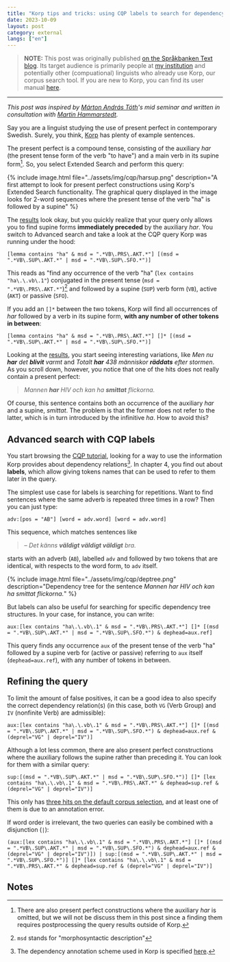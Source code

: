 ```yaml
---
title: "Korp tips and tricks: using CQP labels to search for dependency structures"
date: 2023-10-09
layout: post
category: external
langs: ["en"]
---
```


> __NOTE:__ This post was originally published [on the Språkbanken Text blog](https://spraakbanken.gu.se/blogg/20231009-korp-tips-and-tricks-using-cqp-labels-to-search-for-dependency-structures).
> Its target audience is primarily people at [my institution](https://www.gu.se/en/swedish) and potentially other (compuational) linguists who already use Korp, our corpus search tool.
> If you are new to Korp, you can find its user manual [here](https://spraakbanken.gu.se/en/tools/korp/user-manual).

---

_This post was inspired by [Márton András Tóth](https://www.gu.se/om-universitetet/hitta-person/martontoth)'s mid seminar and written in consultation with [Martin Hammarstedt](https://spraakbanken.gu.se/om/personal/martin)._

Say you are a linguist studying the use of present perfect in contemporary Swedish. Surely, you think, [Korp](https://spraakbanken.gu.se/korp) has plenty of example sentences.

The present perfect is a compound tense, consisting of the auxiliary _har_ (the present tense form of the verb "to have") and a main verb in its supine form[^1].
So, you select Extended Search and perform this query:

{% include image.html file="../assets/img/cqp/harsup.png" description="A first attempt to look for present perfect constructions using Korp's Extended Search functionality. The graphical query displayed in the image looks for 2-word sequences where the present tense of the verb "ha" is followed by a supine" %}


The [results](https://spraakbanken.gu.se/korp/#?cqp=%5B%5D&%20msd%20_=%20%22VB%5C.PRS%5C.AKT%22%5D%20%5B(msd%20_%3D%20%22VB%5C.SUP%5C.AKT%22%20%7C%20msd%20_%3D%20%22VB%5C.SUP%5C.SFO%22)%5D&corpus=attasidor,da,svt-2004,svt-2005,svt-2006,svt-2007,svt-2008,svt-2009,svt-2010,svt-2011,svt-2012,svt-2013,svt-2014,svt-2015,svt-2016,svt-2017,svt-2018,svt-2019,svt-2020,svt-2021,svt-2022,svt-2023,svt-nodate&search_tab=2&lang=eng&%20msd%20=%20%22.*VB%5C.PRS%5C.AKT.*%22%5D%20%5B%5D*%20%5B(msd%20%3D%20%22.*VB%5C.SUP%5C.AKT.*%22%20%7C%20msd%20%3D%20%22.*VB%5C.SUP%5C.SFO.*%22)%5D&search=cqp%7C%5Blemma%20contains%20%22ha%22%20%26%20msd%20%3D%20%22.*VB%5C.PRS%5C.AKT.*%22%5D%20%5B%5D*%20%5B(msd%20%3D%20%22.*VB%5C.SUP%5C.AKT.*%22%20%7C%20msd%20%3D%20%22.*VB%5C.SUP%5C.SFO.*%22)%5D) look okay, but you quickly realize that your query only allows you to find supine forms __immediately preceded__ by the auxiliary _har_.
You switch to Advanced search and take a look at the CQP query Korp was running under the hood:  

```cqp
[lemma contains "ha" & msd = ".*VB\.PRS\.AKT.*"] [(msd = ".*VB\.SUP\.AKT.*" | msd = ".*VB\.SUP\.SFO.*")]
```

This reads as "find any occurrence of the verb "ha" (`lex contains "ha\.\.vb\.1"`) conjugated in the present tense (`msd = ".*VB\.PRS\.AKT.*"`)[^2] and followed by a supine (`SUP`) verb form (`VB`), active (`AKT`) or passive (`SFO`).

If you add an `[]*` between the two tokens, Korp will find all occurrences of _har_ followed by a verb in its supine form, __with any number of other tokens in between__:

```cqp
[lemma contains "ha" & msd = ".*VB\.PRS\.AKT.*"] []* [(msd = ".*VB\.SUP\.AKT.*" | msd = ".*VB\.SUP\.SFO.*")]
```

Looking at the [results](https://spraakbanken.gu.se/korp/#?lang=eng&cqp=%5B%5D&corpus=attasidor,da,svt-2004,svt-2005,svt-2006,svt-2007,svt-2008,svt-2009,svt-2010,svt-2011,svt-2012,svt-2013,svt-2014,svt-2015,svt-2016,svt-2017,svt-2018,svt-2019,svt-2020,svt-2021,svt-2022,svt-2023,svt-nodate&search_tab=2&search=cqp%7C%5Blemma%20contains%20%22ha%22%20%26%20msd%20%3D%20%22.*VB%5C.PRS%5C.AKT.*%22%5D%20%5B%5D*%20%5B(msd%20%3D%20%22.*VB%5C.SUP%5C.AKT.*%22%20%7C%20msd%20%3D%20%22.*VB%5C.SUP%5C.SFO.*%22)%5D), you start seeing interesting variations, like _Men nu __har__ det __blivit__ varmt_ and _Totalt __har__ 438 människor __räddats__ efter stormen_.
As you scroll down, however, you notice that one of the hits does not really contain a present perfect:

> _Mannen __har__ HIV och kan ha __smittat__ flickorna._ 

Of course, this sentence contains both an occurrence of the auxiliary _har_ and a supine, _smittat_.
The problem is that the former does not refer to the latter, which is in turn introduced by the infinitive _ha_.
How to avoid this?

## Advanced search with CQP labels
You start browsing the [CQP tutorial](https://cwb.sourceforge.io/files/CQP_Tutorial.pdf), looking for a way to use the information Korp provides about dependency relations[^3].
In chapter 4, you find out about __labels__, which allow giving tokens names that can be used to refer to them later in the query.  

The simplest use case for labels is searching for repetitions.
Want to find sentences where the same adverb is repeated three times in a row? Then you can just type:

```cpq
adv:[pos = "AB"] [word = adv.word] [word = adv.word]
```

This sequence, which matches sentences like

> _– Det känns __väldigt väldigt väldigt__ bra._ 

starts with an adverb (`AB`), labelled `adv` and followed by two tokens that are identical, with respects to the word form, to `adv` itself.

{% include image.html file="../assets/img/cqp/deptree.png" description="Dependency tree for the sentence _Mannen har HIV och kan ha smittat flickorna._" %}


But labels can also be useful for searching for specific dependency tree structures.
In your case, for instance, you can write:

```cqp
aux:[lex contains "ha\.\.vb\.1" & msd = ".*VB\.PRS\.AKT.*"] []* [(msd = ".*VB\.SUP\.AKT.*" | msd = ".*VB\.SUP\.SFO.*") & dephead=aux.ref]
```

This query finds any occurrence `aux` of the present tense of the verb "ha" followed by a supine verb for (active or passive) referring to `aux` itself (`dephead=aux.ref`), with any number of tokens in between.

## Refining the query 
To limit the amount of false positives, it can be a good idea to also specify the correct dependency relation(s) (in this case, both `VG` (Verb Group) and `IV` (nonfinite Verb) are admissible):

```cqp
aux:[lex contains "ha\.\.vb\.1" & msd = ".*VB\.PRS\.AKT.*"] []* [(msd = ".*VB\.SUP\.AKT.*" | msd = ".*VB\.SUP\.SFO.*") & dephead=aux.ref & (deprel="VG" | deprel="IV")]
```

Although a lot less common, there are also present perfect constructions where the auxiliary follows the supine rather than preceding it.
You can look for them with a similar query:

```cqp
sup:[(msd = ".*VB\.SUP\.AKT.*" | msd = ".*VB\.SUP\.SFO.*")] []* [lex contains "ha\.\.vb\.1" & msd = ".*VB\.PRS\.AKT.*" & dephead=sup.ref & (deprel="VG" | deprel="IV")]
```

This only has [three hits on the default corpus selection](https://spraakbanken.gu.se/korp/#?lang=eng&cqp=%5B%5D&corpus=attasidor,da,svt-2004,svt-2005,svt-2006,svt-2007,svt-2008,svt-2009,svt-2010,svt-2011,svt-2012,svt-2013,svt-2014,svt-2015,svt-2016,svt-2017,svt-2018,svt-2019,svt-2020,svt-2021,svt-2022,svt-2023,svt-nodate&search_tab=2&search=cqp%7Caux:%5B(msd%20%3D%20%22.*VB%5C.SUP%5C.AKT.*%22%20%7C%20msd%20%3D%20%22.*VB%5C.SUP%5C.SFO.*%22)%5D%20%5B%5D*%20%5Blex%20contains%20%22ha%5C.%5C.vb%5C.1%22%20%26%20msd%20%3D%20%22.*VB%5C.PRS%5C.AKT.*%22%20%26%20dephead%3Daux.ref%20%26%20(deprel%3D%22VG%22%20%7C%20deprel%3D%22IV%22)%5D), and at least one of them is due to an annotation error.

If word order is irrelevant, the two queries can easily be combined with a disjunction (`|`):

```cqp
(aux:[lex contains "ha\.\.vb\.1" & msd = ".*VB\.PRS\.AKT.*"] []* [(msd = ".*VB\.SUP\.AKT.*" | msd = ".*VB\.SUP\.SFO.*") & dephead=aux.ref & (deprel="VG" | deprel="IV")]) | sup:[(msd = ".*VB\.SUP\.AKT.*" | msd = ".*VB\.SUP\.SFO.*")] []* [lex contains "ha\.\.vb\.1" & msd = ".*VB\.PRS\.AKT.*" & dephead=sup.ref & (deprel="VG" | deprel="IV")]
```
## Notes
[^1]: There are also present perfect constructions where the auxiliary _har_ is omitted, but we will not be discuss them in this post since a finding them requires postprocessing the query results outside of Korp.
[^2]: `msd` stands for "morphosyntactic description"
[^3]: The dependency annotation scheme used in Korp is specified [here](https://cl.lingfil.uu.se/~nivre/swedish_treebank/#synt).